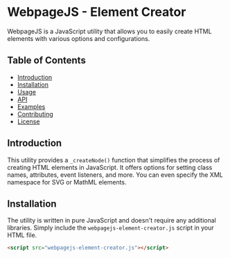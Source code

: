 # WebpageJS - Element Creator

WebpageJS is a JavaScript utility that allows you to easily create HTML elements with various options and configurations.

## Table of Contents
- [Introduction](#introduction)
- [Installation](#installation)
- [Usage](#usage)
- [API](#api)
- [Examples](#examples)
- [Contributing](#contributing)
- [License](#license)

## Introduction

This utility provides a `_createNode()` function that simplifies the process of creating HTML elements in JavaScript. It offers options for setting class names, attributes, event listeners, and more. You can even specify the XML namespace for SVG or MathML elements.

## Installation

The utility is written in pure JavaScript and doesn't require any additional libraries. Simply include the `webpagejs-element-creator.js` script in your HTML file.

```html
<script src="webpagejs-element-creator.js"></script>
